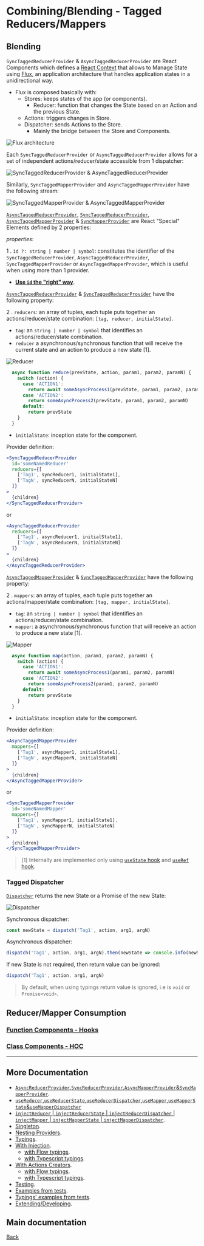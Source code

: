 # Combining/Blending - Tagged Reducers/Mappers

## Blending

`SyncTaggedReducerProvider` & `AsyncTaggedReducerProvider` are React Components which defines a [React Context](https://reactjs.org/docs/context.html) that allows to Manage State using [Flux](http://facebook.github.io/flux), an application architecture that handles application states in a unidirectional way.

* Flux is composed basically with:
  * Stores: keeps states of the app (or components).
    * Reducer: function that changes the State based on an Action and the previous State.
  * Actions: triggers changes in Store.
  * Dispatcher: sends Actions to the Store.
    * Mainly the bridge between the Store and Components.

![Flux architecture](flux.svg "Flux architecture")

Each `SyncTaggedReducerProvider` or `AsyncTaggedReducerProvider` allows for a set of independent actions/reducer/state accessible from 1 dispatcher:

![`SyncTaggedReducerProvider` & `AsyncTaggedReducerProvider`](tagged-reducer-provider.svg "SyncTaggedReducerProvider & AsyncTaggedReducerProvider")

Similarly, `SyncTaggedMapperProvider` and `AsyncTaggedMapperProvider` have the following stream:  

![`SyncTaggedMapperProvider` & `AsyncTaggedMapperProvider`](tagged-mapper-provider.svg "SyncTaggedMapperProvider & AsyncTaggedMapperProvider")

[`AsyncTaggedReducerProvider`](../src/AsyncTaggedReducerProvider.js), [`SyncTaggedReducerProvider`](../src/SyncTaggedReducerProvider.js), [`AsyncTaggedMapperProvider`](../src/AsyncTaggedMapperProvider.js) & [`SyncMapperProvider`](../src/SyncTaggedMapperProvider.js) are React "Special" Elements defined by 2 properties:

*properties*:

1 . `id ?: string | number | symbol`: constitutes the identifier of the `SyncTaggedReducerProvider`, `AsyncTaggedReducerProvider`, `SyncTaggedMapperProvider` or `AsyncTaggedMapperProvider`, which is useful when using more than 1 provider.

* [**Use `id` the "right" way**](keep-track-id.md).

[`AsyncTaggedReducerProvider`](../src/AsyncTaggedReducerProvider.js) & [`SyncTaggedReducerProvider`](../src/SyncTaggedReducerProvider.js) have the following property:

2 . `reducers`: an array of tuples, each tuple puts together an actions/reducer/state combination: `[tag, reducer, initialState]`.

* `tag`: an `string | number | symbol` that identifies an actions/reducer/state combination.
* `reducer` a asynchronous/synchronous function that will receive the current state and an action to produce a new state [1].

![Reducer](reducer.svg "Reducer")

```js
  async function reduce(prevState, action, param1, param2, paramN) {
    switch (action) {
      case 'ACTION1':
        return await someAsyncProcess1(prevState, param1, param2, paramN)
      case 'ACTION2':
        return someAsyncProcess2(prevState, param1, param2, paramN)
      default:
        return prevState
    }
  }
```

* `initialState`: inception state for the component.

Provider definition:

```jsx
<SyncTaggedReducerProvider
  id='someNamedReducer'
  reducers={[
    ['Tag1', syncReducer1, initialState1],
    ['TagN', syncReducerN, initialStateN]
  ]}
>
  {children}
</SyncTaggedReducerProvider>
```

  or

```jsx
<AsyncTaggedReducerProvider
  reducers={[
    ['Tag1', asyncReducer1, initialState1],
    ['TagN', asyncReducerN, initialStateN]
  ]}
>
  {children}
</AsyncTaggedReducerProvider>
```

[`AsyncTaggedMapperProvider`](../src/AsyncTaggedMapperProvider.js) & [`SyncTaggedMapperProvider`](../src/SyncTaggedMapperProvider.js) have the following property:

2 . `mappers`: an array of tuples, each tuple puts together an actions/mapper/state combination: `[tag, mapper, initialState]`.

* `tag`: an `string | number | symbol` that identifies an actions/reducer/state combination.
* `mapper`: a asynchronous/synchronous function that will receive an action to produce a new state [1].

![Mapper](mapper.svg "Mapper")

```js
  async function map(action, param1, param2, paramN) {
    switch (action) {
      case 'ACTION1':
        return await someAsyncProcess1(param1, param2, paramN)
      case 'ACTION2':
        return someAsyncProcess2(param1, param2, paramN)
      default:
        return prevState
    }
  }
```

* `initialState`: inception state for the component.

Provider definition:

```jsx
<AsyncTaggedMapperProvider
  mappers={[
    ['Tag1', asyncMapper1, initialState1],
    ['TagN', asyncMapperN, initialStateN]
  ]}
>
  {children}
</AsyncTaggedMapperProvider>
```

or

```jsx
<SyncTaggedMapperProvider
  id='someNamedMapper'
  mappers={[
    ['Tag1', syncMapper1, initialState1],
    ['TagN', syncMapperN, initialStateN]
  ]}
>
  {children}
</SyncTaggedMapperProvider>
```

> [1] Internally are implemented only using [`useState` hook](https://reactjs.org/docs/hooks-reference.html#usestate) and [`useRef` hook](https://reactjs.org/docs/hooks-reference.html#useref).

### Tagged Dispatcher

[`Dispatcher`](../src/react-reducer-provider.d.ts) returns the new State or a Promise of the new State:

![Dispatcher](dispatcher.svg "Dispatcher")

Synchronous dispatcher:

```js
const newState = dispatch('Tag1', action, arg1, argN)
```

Asynchronous dispatcher:

```js
dispatch('Tag1', action, arg1, argN).then(newState => console.info(newState))
```

If new State is not required, then return value can be ignored:

```js
dispatch('Tag1', action, arg1, argN)
```

> By default, when using typings return value is ignored, i.e is `void` or `Promise<void>`.

## Reducer/Mapper Consumption

### [Function Components - Hooks](blending-consumption-hooks.md)

### [Class Components - HOC](blending-consumption-hoc.md)

__________________

## More Documentation

* [`AsyncReducerProvider`,`SyncReducerProvider`,`AsyncMapperProvider`&`SyncMapperProvider`](reference.md#definition).
* [`useReducer`,`useReducerState`,`useReducerDispatcher`,`useMapper`,`useMapperState`&`useMapperDispatcher`](reference.md#consumption)
* [`injectReducer` | `injectReducerState` | `injectReducerDispatcher` | `injectMapper` | `injectMapperState` | `injectMapperDispatcher`](reference-consumption-hoc.md).
* [Singleton](singleton.md).
* [Nesting Providers](nesting.md).
* [Typings](typings.md).
* [With Injection](with-injection.md).
  * [with Flow typings](with-injection-and-flow-typings.md).
  * [with Typescript typings](with-injection-and-ts-typings.md).
* [With Actions Creators](with-actions-creators.md).
  * [with Flow typings](with-actions-creators-and-flow-typings.md).
  * [with Typescript typings](with-actions-creators-and-ts-typings.md).
* [Testing](testing.md).
* [Examples from tests](../tests/js).
* [Typings' examples from tests](../tests/typings).
* [Extending/Developing](developing.md).

## Main documentation

[Back](../README.md)
